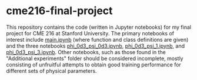 # cme216-final-project
This repository contains the code (written in Jupyter notebooks) for my final project for CME 216 at Stanford University. The primary notebooks of interest include [main.ipynb](https://github.com/jbinagia/cme216-final-project/blob/master/main.ipynb) (where function and class definitions are given) and the three notebooks [phi_0d3_psi_0d3.ipynb](https://github.com/jbinagia/cme216-final-project/blob/master/phi_0d3_psi_0d3.ipynb), [phi_0d3_psi_1.ipynb](https://github.com/jbinagia/cme216-final-project/blob/master/phi_0d3_psi_1.ipynb), and [phi_0d3_psi_3.ipynb](https://github.com/jbinagia/cme216-final-project/blob/master/phi_0d3_psi_3.ipynb). Other notebooks, such as those found in the "Additional experiments" folder should be considered incomplete, mostly consisting of unfruitful attempts to obtain good training performance for different sets of physical parameters. 
